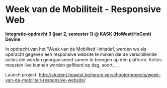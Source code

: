 # Week van de Mobiliteit - Responsive Web

**Integratie-opdracht 3 (jaar 2, semester 1) @ KASK (HoWest/HoGent) Devine**

In opdracht van het 'Week van de Mobiliteit'-initatief, werden we als opdracht gegeven een responsive website te maken die de verschillende acties die werden georganiseerd samen te brengen op één platform. Acties moesten live kunnen worden gefilterd op dag, soort, ...


Launch project: http://student.howest.be/jerom.verschoote/projects/week-van-de-mobiliteit-responsive-website/
